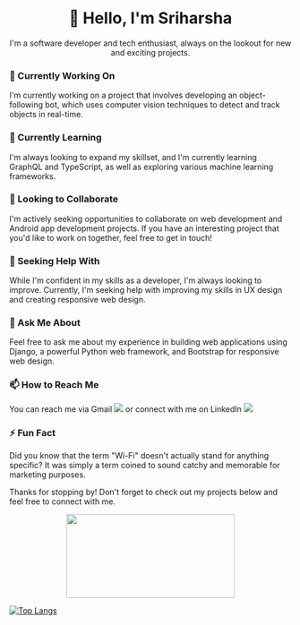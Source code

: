 <h1 align='center'>👋 Hello, I'm Sriharsha</h1>
<p align='center'>I'm a software developer and tech enthusiast, always on the lookout for new and exciting projects.</p>


<h3>🔭 Currently Working On </h3>
I'm currently working on a project that involves developing an object-following bot, which uses computer vision techniques to detect and track objects in real-time.

<h3>🌱 Currently Learning </h3>
I'm always looking to expand my skillset, and I'm currently learning GraphQL and TypeScript, as well as exploring various machine learning frameworks.

 <h3>👯 Looking to Collaborate </h3>
I'm actively seeking opportunities to collaborate on web development and Android app development projects. If you have an interesting project that you'd like to work on together, feel free to get in touch!

 <h3>🤔 Seeking Help With </h3>
While I'm confident in my skills as a developer, I'm always looking to improve. Currently, I'm seeking help with improving my skills in UX design and creating responsive web design.

 <h3>💬 Ask Me About </h3>
Feel free to ask me about my experience in building web applications using Django, a powerful Python web framework, and Bootstrap for responsive web design.

 <h3>📫 How to Reach Me </h3>
You can reach me via Gmail <a href="mailto:harshasri910@gmail.com" target="_blank"><img src="https://img.icons8.com/color/48/000000/gmail.png"/></a> or connect with me on LinkedIn <a href="https://www.linkedin.com/in/s-s-r-sriharsha-kedarisetty-43198b108/" target="_blank"><img src="https://img.icons8.com/color/48/000000/linkedin.png"/></a>

 <h3>⚡ Fun Fact </h3>
Did you know that the term "Wi-Fi" doesn't actually stand for anything specific? It was simply a term coined to sound catchy and memorable for marketing purposes.

Thanks for stopping by! Don't forget to check out my projects below and feel free to connect with me.

<p align='center'><img src='https://media.giphy.com/media/fwbZnTftCXVocKzfxR/giphy.gif' width='300' height='150'></p>


[![Top Langs](https://github-readme-stats.vercel.app/api/top-langs/?username=TechGeno)](https://github.com/TechGeno)
